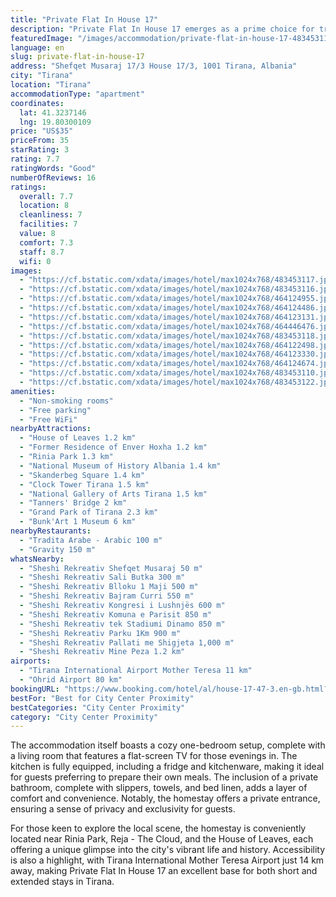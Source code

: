 ```yaml
---
title: "Private Flat In House 17"
description: "Private Flat In House 17 emerges as a prime choice for travelers seeking a blend of comfort, convenience, and a touch of local charm in Tirana."
featuredImage: "/images/accommodation/private-flat-in-house-17-483453117.jpg"
language: en
slug: private-flat-in-house-17
address: "Shefqet Musaraj 17/3 House 17/3, 1001 Tirana, Albania"
city: "Tirana"
location: "Tirana"
accommodationType: "apartment"
coordinates:
  lat: 41.3237146
  lng: 19.80300109
price: "US$35"
priceFrom: 35
starRating: 3
rating: 7.7
ratingWords: "Good"
numberOfReviews: 16
ratings:
  overall: 7.7
  location: 8
  cleanliness: 7
  facilities: 7
  value: 8
  comfort: 7.3
  staff: 8.7
  wifi: 0
images:
  - "https://cf.bstatic.com/xdata/images/hotel/max1024x768/483453117.jpg?k=d107a8f53c094eb937303a4ff1e73ff30abe2662064ba076e1f8214be88c5931&o=&hp=1"
  - "https://cf.bstatic.com/xdata/images/hotel/max1024x768/483453116.jpg?k=8426e58a536784aaed4cc5d867d8599c300d1e9e5780e74655d90ef5ea5d57a1&o=&hp=1"
  - "https://cf.bstatic.com/xdata/images/hotel/max1024x768/464124955.jpg?k=9682549d5db5cf90f1106b7a79de1572f10b3c6bdbff84ec898833265d77495f&o=&hp=1"
  - "https://cf.bstatic.com/xdata/images/hotel/max1024x768/464124486.jpg?k=22f34ab9843eb4aa5d551ff1849766b519e970dac15a18ef4a2a989ea45fded3&o=&hp=1"
  - "https://cf.bstatic.com/xdata/images/hotel/max1024x768/464123131.jpg?k=3121c866d4e99f27576d27912107afd8a51ac35854f2ca150017d3d6158256a6&o=&hp=1"
  - "https://cf.bstatic.com/xdata/images/hotel/max1024x768/464446476.jpg?k=72a67573d58f5605eefd64a29a96f0e2d403aaf6df485bf643de3212c8df4612&o=&hp=1"
  - "https://cf.bstatic.com/xdata/images/hotel/max1024x768/483453118.jpg?k=980d4c42d5d9fe9690745a7c4a38499aadcc24b9a5cb086b87707e375d0cb0a1&o=&hp=1"
  - "https://cf.bstatic.com/xdata/images/hotel/max1024x768/464122498.jpg?k=16742d770056dd8a263a3f3191226b0dade44798534d51171ebe953a2bdfdb2b&o=&hp=1"
  - "https://cf.bstatic.com/xdata/images/hotel/max1024x768/464123330.jpg?k=e7240a037b715995d1c20f8dd84f6fb1af0564bb5a5096c0e85b807c16221867&o=&hp=1"
  - "https://cf.bstatic.com/xdata/images/hotel/max1024x768/464124674.jpg?k=54d441cef5c16e8591be1071e80216fefd7fefe8d1ffc923f15b7fab668bc6ac&o=&hp=1"
  - "https://cf.bstatic.com/xdata/images/hotel/max1024x768/483453110.jpg?k=9bd334a7c8d268a348d12fb815131c971670218c336960dd67c0f704dea487d2&o=&hp=1"
  - "https://cf.bstatic.com/xdata/images/hotel/max1024x768/483453122.jpg?k=2da931cb6c4d3641bafd730f4c55dc325952e37a628be8c489c7608a7bd9bb2b&o=&hp=1"
amenities:
  - "Non-smoking rooms"
  - "Free parking"
  - "Free WiFi"
nearbyAttractions:
  - "House of Leaves 1.2 km"
  - "Former Residence of Enver Hoxha 1.2 km"
  - "Rinia Park 1.3 km"
  - "National Museum of History Albania 1.4 km"
  - "Skanderbeg Square 1.4 km"
  - "Clock Tower Tirana 1.5 km"
  - "National Gallery of Arts Tirana 1.5 km"
  - "Tanners' Bridge 2 km"
  - "Grand Park of Tirana 2.3 km"
  - "Bunk'Art 1 Museum 6 km"
nearbyRestaurants:
  - "Tradita Arabe - Arabic 100 m"
  - "Gravity 150 m"
whatsNearby:
  - "Sheshi Rekreativ Shefqet Musaraj 50 m"
  - "Sheshi Rekreativ Sali Butka 300 m"
  - "Sheshi Rekreativ Blloku 1 Maji 500 m"
  - "Sheshi Rekreativ Bajram Curri 550 m"
  - "Sheshi Rekreativ Kongresi i Lushnjës 600 m"
  - "Sheshi Rekreativ Komuna e Parisit 850 m"
  - "Sheshi Rekreativ tek Stadiumi Dinamo 850 m"
  - "Sheshi Rekreativ Parku 1Km 900 m"
  - "Sheshi Rekreativ Pallati me Shigjeta 1,000 m"
  - "Sheshi Rekreativ Mine Peza 1.2 km"
airports:
  - "Tirana International Airport Mother Teresa 11 km"
  - "Ohrid Airport 80 km"
bookingURL: "https://www.booking.com/hotel/al/house-17-47-3.en-gb.html?aid=8035640"
bestFor: "Best for City Center Proximity"
bestCategories: "City Center Proximity"
category: "City Center Proximity"
---
```


The accommodation itself boasts a cozy one-bedroom setup, complete with a living room that features a flat-screen TV for those evenings in. The kitchen is fully equipped, including a fridge and kitchenware, making it ideal for guests preferring to prepare their own meals. The inclusion of a private bathroom, complete with slippers, towels, and bed linen, adds a layer of comfort and convenience. Notably, the homestay offers a private entrance, ensuring a sense of privacy and exclusivity for guests.

For those keen to explore the local scene, the homestay is conveniently located near Rinia Park, Reja - The Cloud, and the House of Leaves, each offering a unique glimpse into the city's vibrant life and history. Accessibility is also a highlight, with Tirana International Mother Teresa Airport just 14 km away, making Private Flat In House 17 an excellent base for both short and extended stays in Tirana.